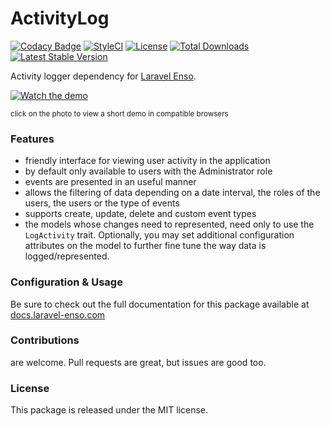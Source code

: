 # ActivityLog

[![Codacy Badge](https://api.codacy.com/project/badge/Grade/dc3819bf2c654b3d8dcaaed8898b214f)](https://www.codacy.com/app/laravel-enso/ActionLogger?utm_source=github.com&amp;utm_medium=referral&amp;utm_content=laravel-enso/ActionLogger&amp;utm_campaign=Badge_Grade)
[![StyleCI](https://styleci.io/repos/85554059/shield?branch=master)](https://styleci.io/repos/85554059)
[![License](https://poser.pugx.org/laravel-enso/activitylog/license)](https://packagist.org/packages/laravel-enso/activitylog)
[![Total Downloads](https://poser.pugx.org/laravel-enso/activitylog/downloads)](https://packagist.org/packages/laravel-enso/activitylog)
[![Latest Stable Version](https://poser.pugx.org/laravel-enso/activitylog/version)](https://packagist.org/packages/laravel-enso/activitylog)

Activity logger dependency for [Laravel Enso](https://laravel-enso.com).

[![Watch the demo](https://laravel-enso.github.io/activitylog/screenshots/bulma_051_thumb.png)](https://laravel-enso.github.io/activitylog/videos/bulma_activity_log.mp4)

<sup>click on the photo to view a short demo in compatible browsers</sup>


### Features

- friendly interface for viewing user activity in the application
- by default only available to users with the Administrator role
- events are presented in an useful manner
- allows the filtering of data depending on a date interval, the roles of the users, the users or the type of events
- supports create, update, delete and custom event types
- the models whose changes need to represented, need only to use the `LogActivity` trait. Optionally, 
you may set additional configuration attributes on the model to further fine tune the way data is logged/represented. 

### Configuration & Usage

Be sure to check out the full documentation for this package available at [docs.laravel-enso.com](https://docs.laravel-enso.com/packages/activity-log.html)

### Contributions

are welcome. Pull requests are great, but issues are good too.

### License

This package is released under the MIT license.
